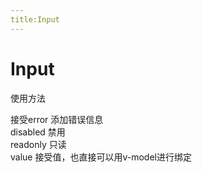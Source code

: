 ```yaml
---
title:Input
---
```

# Input
使用方法

<ClientOnly>
<input-demos></input-demos>
</ClientOnly>
接受error 添加错误信息<br>
disabled 禁用<br>
readonly 只读<br>
value 接受值，也直接可以用v-model进行绑定